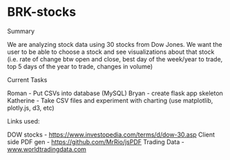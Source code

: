 # BRK-stocks

Summary

We are analyzing stock data using 30 stocks from Dow Jones.  We want the user to be able to choose a stock and see visualizations about that stock (i.e. rate of change btw open and close, best day of the week/year to trade, top 5 days of the year to trade, changes in volume)

Current Tasks

Roman - Put CSVs into database (MySQL)
Bryan - create flask app skeleton
Katherine - Take CSV files and experiment with charting (use matplotlib, plotly.js, d3, etc)


Links used:

DOW stocks - https://www.investopedia.com/terms/d/dow-30.asp
Client side PDF gen - https://github.com/MrRio/jsPDF
Trading Data - www.worldtradingdata.com

